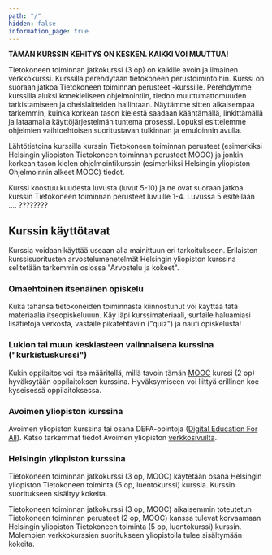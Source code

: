 ```yaml
---
path: "/"
hidden: false
information_page: true
---
```


**TÄMÄN KURSSIN KEHITYS ON KESKEN. KAIKKI VOI MUUTTUA!**

Tietokoneen toiminnan jatkokurssi (3 op) on kaikille avoin ja ilmainen verkkokurssi. Kurssilla perehdytään tietokoneen perustoimintoihin. Kurssi on suoraan jatkoa Tietokoneen toiminnan perusteet -kurssille. Perehdymme kurssilla aluksi konekieliseen ohjelmointiin, tiedon muuttumattomuuden tarkistamiseen ja oheislaitteiden hallintaan. Näytämme sitten aikaisempaa tarkemmin, kuinka korkean tason kielestä saadaan kääntämällä, linkittämällä ja lataamalla käyttöjärjestelmän tuntema prosessi. Lopuksi esittelemme ohjelmien vaihtoehtoisen suoritustavan tulkinnan ja emuloinnin avulla.

Lähtötietoina kurssilla kurssin Tietokoneen toiminnan perusteet (esimerkiksi Helsingin yliopiston Tietokoneen toiminnan perusteet MOOC)  ja jonkin korkean tason kielen ohjelmointikurssin (esimerkiksi Helsingin yliopiston Ohjelmoinnin alkeet MOOC) tiedot.

Kurssi koostuu kuudesta luvusta (luvut 5-10) ja ne ovat suoraan jatkoa kurssin Tietokoneen toiminnan perusteet luvuille 1-4. Luvussa 5 esitellään ....  ????????

## Kurssin käyttötavat
Kurssia voidaan käyttää useaan alla mainittuun eri tarkoitukseen. Erilaisten kurssisuoritusten arvostelumenetelmät Helsingin yliopiston kurssina selitetään tarkemmin osiossa "Arvostelu ja kokeet".

### Omaehtoinen itsenäinen opiskelu
Kuka tahansa tietokoneiden toiminnasta kiinnostunut voi käyttää tätä materiaalia itseopiskeluuun. Käy läpi kurssimateriaali, surfaile haluamiasi lisätietoja verkosta, vastaile pikatehtäviin ("quiz") ja nauti opiskelusta!

### Lukion tai muun keskiasteen valinnaisena kurssina ("kurkistuskurssi")
Kukin oppilaitos voi itse määritellä, millä tavoin tämän [MOOC](https://mooc.fi/) kurssi (2 op) hyväksytään oppilaitoksen kurssina. Hyväksymiseen voi liittyä erillinen koe kyseisessä oppilaitoksessa.

### Avoimen yliopiston kurssina
Avoimen yliopiston kurssina tai osana DEFA-opintoja ([Digital Education For All](https://www.helsinki.fi/fi/projektit/digital-education-for-all)). Katso tarkemmat tiedot Avoimen yliopiston [verkkosivuilta](https://www.helsinki.fi/fi/avoin-yliopisto).

### Helsingin yliopiston kurssina
Tietokoneen toiminnan jatkokurssi (3 op, MOOC) käytetään osana Helsingin yliopiston Tietokoneen toiminta (5 op, luentokurssi) kurssia. Kurssin suoritukseen sisältyy kokeita.

Tietokoneen toiminnan jatkokurssi (3 op, MOOC) aikaisemmin toteutetun Tietokoneen toiminnan perusteet (2 op, MOOC) kanssa tulevat korvaamaan Helsingin yliopiston Tietokoneen toiminta (5 op, luentokurssi) kurssin. Molempien verkkokurssien suoritukseen yliopistolla tulee sisältymään kokeita.
